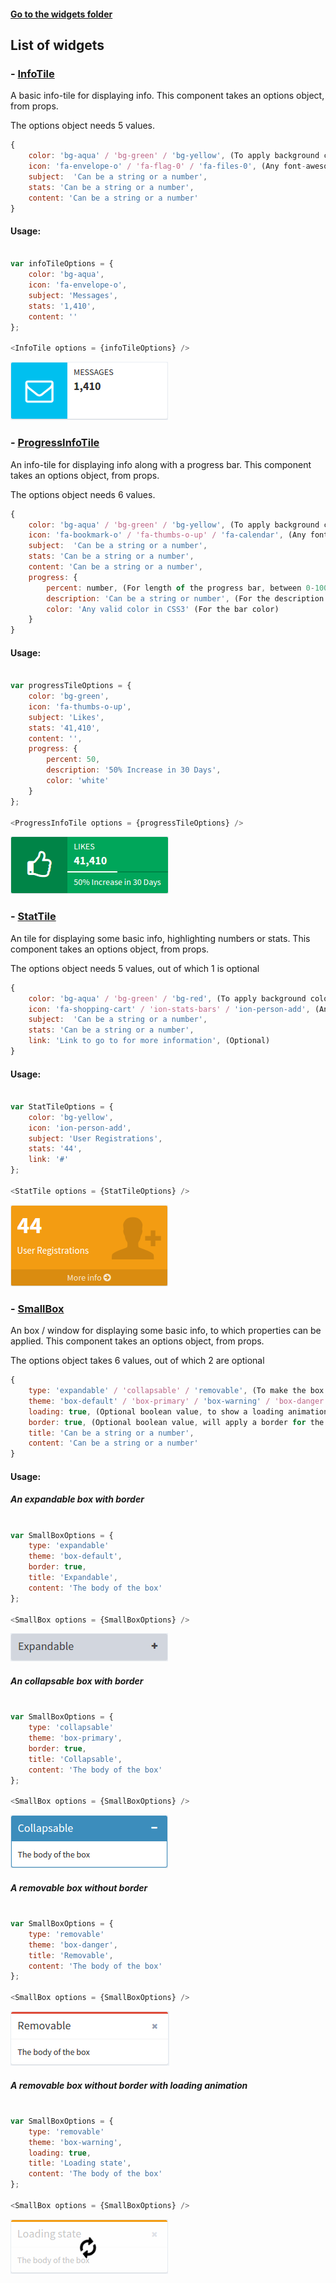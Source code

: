#### [Go to the widgets folder](./js/components/page-widgets)

## List of widgets


### - [InfoTile](./js/components/page-widgets/info-tile.js)

A basic info-tile for displaying info. This component takes an options object, from props.

The options object needs 5 values.

```javascript
{
	color: 'bg-aqua' / 'bg-green' / 'bg-yellow', (To apply background color to the icon),
	icon: 'fa-envelope-o' / 'fa-flag-0' / 'fa-files-0', (Any font-awesome icon)
	subject:  'Can be a string or a number',
	stats: 'Can be a string or a number',
	content: 'Can be a string or a number'
}
```
#### Usage: 

```javascript

var infoTileOptions = {
	color: 'bg-aqua',
	icon: 'fa-envelope-o',
	subject: 'Messages',
	stats: '1,410',
	content: '' 
};

<InfoTile options = {infoTileOptions} />
```

![](../../screenshots/info-tile.png)


### - [ProgressInfoTile](./js/components/page-widgets/progress-info-tile.js)

An info-tile for displaying info along with a progress bar. This component takes an options object, from props.

The options object needs 6 values.

```javascript
{
	color: 'bg-aqua' / 'bg-green' / 'bg-yellow', (To apply background color to the icon),
	icon: 'fa-bookmark-o' / 'fa-thumbs-o-up' / 'fa-calendar', (Any font-awesome icon)
	subject:  'Can be a string or a number',
	stats: 'Can be a string or a number',
	content: 'Can be a string or a number',
	progress: {
		percent: number, (For length of the progress bar, between 0-100) 
		description: 'Can be a string or number', (For the description in the progress bar)
		color: 'Any valid color in CSS3' (For the bar color)
	}
}
```
#### Usage: 

```javascript

var progressTileOptions = {
	color: 'bg-green',
	icon: 'fa-thumbs-o-up',
	subject: 'Likes',
	stats: '41,410',
	content: '',
	progress: {
	    percent: 50,
	    description: '50% Increase in 30 Days',
	    color: 'white'
	} 
};

<ProgressInfoTile options = {progressTileOptions} />
```

![](../../screenshots/progress-info-tile.png)


### - [StatTile](./js/components/page-widgets/stat-tile.js)

An tile for displaying some basic info, highlighting numbers or stats. This component takes an options object, from props.

The options object needs 5 values, out of which 1 is optional

```javascript
{
	color: 'bg-aqua' / 'bg-green' / 'bg-red', (To apply background color to the icon),
	icon: 'fa-shopping-cart' / 'ion-stats-bars' / 'ion-person-add', (Any font-awesome icon)
	subject:  'Can be a string or a number',
	stats: 'Can be a string or a number',
	link: 'Link to go to for more information',	(Optional)
}
```
#### Usage: 

```javascript

var StatTileOptions = {
	color: 'bg-yellow',
	icon: 'ion-person-add',
	subject: 'User Registrations',
	stats: '44',
	link: '#' 
};

<StatTile options = {StatTileOptions} />
```

![](../../screenshots/stat-tile.png)


### - [SmallBox](./js/components/page-widgets/small-box.js)

An box / window for displaying some basic info, to which properties can be applied. This component takes an options object, from props.

The options object takes 6 values, out of which 2 are optional

```javascript
{
	type: 'expandable' / 'collapsable' / 'removable', (To make the box expandable, collapsable or removable)
	theme: 'box-default' / 'box-primary' / 'box-warning' / 'box-danger' / 'box-success',
	loading: true, (Optional boolean value, to show a loading animation)
	border: true, (Optional boolean value, will apply a border for the box and color for the title bar)
	title: 'Can be a string or a number',
	content: 'Can be a string or a number'
}
```
#### Usage: 

##### An expandable box with border

```javascript

var SmallBoxOptions = {
	type: 'expandable'
	theme: 'box-default',
	border: true,
	title: 'Expandable',
	content: 'The body of the box'
};

<SmallBox options = {SmallBoxOptions} />
```

![](../../screenshots/small-box-expandable.png)

##### An collapsable box with border

```javascript

var SmallBoxOptions = {
	type: 'collapsable'
	theme: 'box-primary',
	border: true,
	title: 'Collapsable',
	content: 'The body of the box'
};

<SmallBox options = {SmallBoxOptions} />
```

![](../../screenshots/small-box-collapsable.png)

##### A removable box without border

```javascript

var SmallBoxOptions = {
	type: 'removable'
	theme: 'box-danger',
	title: 'Removable',
	content: 'The body of the box'
};

<SmallBox options = {SmallBoxOptions} />
```

![](../../screenshots/small-box-removable.png)

##### A removable box without border with loading animation

```javascript

var SmallBoxOptions = {
	type: 'removable'
	theme: 'box-warning',
	loading: true,
	title: 'Loading state',
	content: 'The body of the box'
};

<SmallBox options = {SmallBoxOptions} />
```

![](../../screenshots/small-box-loading.png)